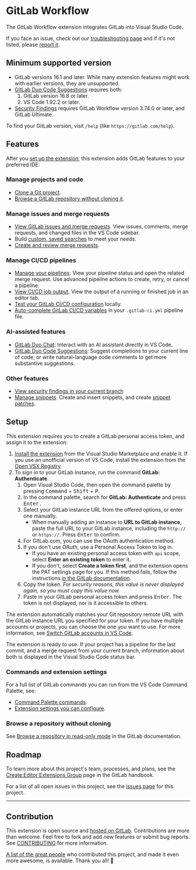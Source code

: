 # GitLab Workflow

The GitLab Workflow extension integrates GitLab into Visual Studio Code.

If you face an issue, check out our [troubleshooting page](https://docs.gitlab.com/ee/editor_extensions/visual_studio_code/troubleshooting.html) and if it's not listed, please [report it](https://gitlab.com/gitlab-org/gitlab-vscode-extension/-/blob/main/CONTRIBUTING.md#reporting-issues).

## Minimum supported version

- GitLab versions 16.1 and later. While many extension features might work with earlier versions, they are unsupported.
- [GitLab Duo Code Suggestions](https://docs.gitlab.com/ee/user/project/repository/code_suggestions/) requires both:
  1. GitLab version 16.8 or later.
  1. VS Code 1.92.2 or later.
- [Security Findings](https://docs.gitlab.com/ee/editor_extensions/visual_studio_code/#view-security-findings) requires GitLab Workflow version 3.74.0 or later, and GitLab Ultimate.

To find your GitLab version, visit `/help` (like `https://gitlab.com/help`).

## Features

After you [set up the extension](#setup), this extension adds GitLab features to your preferred IDE:

### Manage projects and code

- [Clone a Git project](https://docs.gitlab.com/ee/editor_extensions/visual_studio_code/remote_urls.html#clone-a-git-project).
- [Browse a GitLab repository without cloning it](https://docs.gitlab.com/ee/editor_extensions/visual_studio_code/remote_urls.html#browse-a-repository-in-read-only-mode).

### Manage issues and merge requests

- [View GitLab issues and merge requests](https://docs.gitlab.com/ee/editor_extensions/visual_studio_code/#view-issues-and-merge-requests).
  View issues, comments, merge requests, and changed files in the VS Code sidebar.
- Build [custom, saved searches](https://docs.gitlab.com/ee/editor_extensions/visual_studio_code/custom_queries.html)
  to meet your needs.
- [Create and review merge requests](https://docs.gitlab.com/ee/editor_extensions/visual_studio_code/#review-a-merge-request).

### Manage CI/CD pipelines

- [Manage your pipelines](https://docs.gitlab.com/ee/editor_extensions/visual_studio_code/cicd.html).
  View your pipeline status and open the related merge request. Use advanced pipeline actions to create, retry, or cancel a pipeline.
- [View CI/CD job output](https://docs.gitlab.com/ee/editor_extensions/visual_studio_code/cicd.html#view-cicd-job-output).
  View the output of a running or finished job in an editor tab.
- [Test your GitLab CI/CD configuration](https://docs.gitlab.com/ee/editor_extensions/visual_studio_code/cicd.html#test-gitlab-cicd-configuration) locally.
- [Auto-complete GitLab CI/CD variables](https://docs.gitlab.com/ee/editor_extensions/visual_studio_code/cicd.html#cicd-variable-autocompletion)
  in your `.gitlab-ci.yml` pipeline file.

### AI-assisted features

- [GitLab Duo Chat](https://docs.gitlab.com/ee/user/gitlab_duo_chat/#use-gitlab-duo-chat-in-vs-code):
  Interact with an AI assistant directly in VS Code.
- [GitLab Duo Code Suggestions](https://docs.gitlab.com/ee/user/project/repository/code_suggestions/):
  Suggest completions to your current line of code, or write natural-language code comments to get
  more substantive suggestions.

### Other features

- [View security findings in your current branch](https://docs.gitlab.com/ee/editor_extensions/visual_studio_code/#view-security-findings)
- [Manage snippets](https://docs.gitlab.com/ee/editor_extensions/visual_studio_code/#create-a-snippet). Create and insert snippets, and create [snippet patches](https://docs.gitlab.com/ee/editor_extensions/visual_studio_code/#create-a-patch-file).

## Setup

This extension requires you to create a GitLab personal access token, and assign it to the extension:

1. [Install the extension](https://marketplace.visualstudio.com/items?itemName=GitLab.gitlab-workflow) from the Visual Studio Marketplace and enable it. If you use an unofficial version of VS Code, install the extension from the [Open VSX Registry](https://open-vsx.org/extension/GitLab/gitlab-workflow).
1. To sign in to your GitLab instance, run the command **GitLab: Authenticate**.
   1. Open Visual Studio Code, then open the command palette by pressing <kbd>Command</kbd> + <kbd>Shift</kbd> + <kbd>P</kbd>.
   1. In the command palette, search for **GitLab: Authenticate** and press <kbd>Enter<kbd>.
   1. Select your GitLab instance URL from the offered options, or enter one manually.
      - When manually adding an instance to **URL to GitLab instance**, paste the full URL to your
        GitLab instance, including the `http://` or `https://`. Press <kbd>Enter</kbd> to confirm.
   1. For GitLab.com, you can use the OAuth authentication method.
   1. If you don't use OAuth, use a Personal Access Token to log in.
      - If you have an existing personal access token with `api` scope, select **Enter an existing token** to enter it.
      - If you don't, select **Create a token first**, and the extension opens the PAT settings page for you.
        If this method fails, follow the instructions [in the GitLab documentation](https://docs.gitlab.com/ee/user/profile/personal_access_tokens.html#create-a-personal-access-token).
   1. Copy the token. _For security reasons, this value is never displayed again, so you must copy this value now._
   1. Paste in your GitLab personal access token and press <kbd>Enter</kbd>. The token is not displayed, nor is it accessible to others.

The extension automatically matches your Git repository remote URL with the GitLab instance URL you specified for your token. If you have multiple accounts or projects, you can choose the one you want to use. For more information, see [Switch GitLab accounts in VS Code](https://docs.gitlab.com/ee/editor_extensions/visual_studio_code/#switch-gitlab-accounts-in-vs-code).

The extension is ready to use. If your project has a pipeline for the last commit, and a merge request from your current branch, information about both is displayed in the Visual Studio Code status bar.

### Commands and extension settings

For a full list of GitLab commands you can run from the VS Code Command Palette, see:

- [Command Palette commands](https://docs.gitlab.com/ee/editor_extensions/visual_studio_code/settings.html#command-palette-commands).
- [Extension settings you can configure](https://docs.gitlab.com/ee/editor_extensions/visual_studio_code/settings.html#extension-settings).

### Browse a repository without cloning

See [Browse a repository in read-only mode](https://docs.gitlab.com/ee/editor_extensions/visual_studio_code/remote_urls.html#browse-a-repository-in-read-only-mode) in the GitLab documentation.

## Roadmap

To learn more about this project's team, processes, and plans, see
the [Create:Editor Extensions Group](https://handbook.gitlab.com/handbook/engineering/development/dev/create/editor-extensions/)
page in the GitLab handbook.

For a list of all open issues in this project, see the
[issues page](https://gitlab.com/gitlab-org/gitlab-vscode-extension/-/issues/)
for this project.

---

## Contribution

This extension is open source and [hosted on GitLab](https://gitlab.com/gitlab-org/gitlab-vscode-extension). Contributions are more than welcome. Feel free to fork and add new features or submit bug reports. See [CONTRIBUTING](https://gitlab.com/gitlab-org/gitlab-vscode-extension/-/blob/HEAD/CONTRIBUTING.md) for more information.

[A list of the great people](https://gitlab.com/gitlab-org/gitlab-vscode-extension/-/blob/main/CONTRIBUTORS.md) who contributed this project, and made it even more awesome, is available. Thank you all! 🎉
